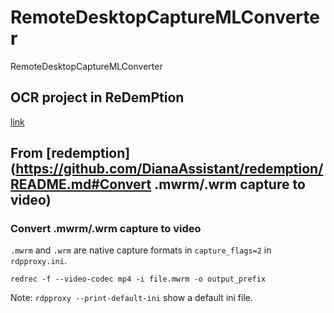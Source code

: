 # RemoteDesktopCaptureMLConverter
RemoteDesktopCaptureMLConverter


## OCR project in ReDemPtion

[link](https://github.com/DianaAssistant/redemption/tree/future/projects/ocr1)

## From [redemption](https://github.com/DianaAssistant/redemption/README.md#Convert .mwrm/.wrm capture to video)
### Convert .mwrm/.wrm capture to video

`.mwrm` and `.wrm` are native capture formats in `capture_flags=2` in `rdpproxy.ini`.

    redrec -f --video-codec mp4 -i file.mwrm -o output_prefix

Note: `rdpproxy --print-default-ini` show a default ini file.


